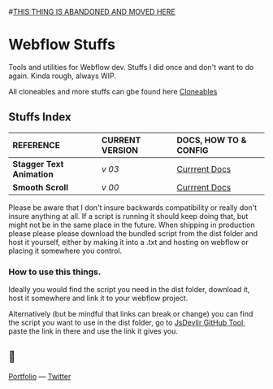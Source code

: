 #[THIS THING IS ABANDONED AND MOVED HERE]()

# Webflow Stuffs

Tools and utilities for Webflow dev. Stuffs I did once and don't want to do again. Kinda rough, always WIP.

All cloneables and more stuffs can gbe found here [Cloneables](https://webflow.com/@vallafederico)

## Stuffs Index

| REFERENCE                  | CURRENT VERSION | DOCS, HOW TO & CONFIG                        |
| :------------------------- | :-------------- | :------------------------------------------- |
| **Stagger Text Animation** | _v 03_          | [Currrent Docs](/src/staggerText/readme.md)  |
| **Smooth Scroll**          | _v 00_          | [Currrent Docs](/src/smoothScroll/readme.md) |

Please be aware that I don't insure backwards compatibility or really don't insure anything at all. If a script is running it should keep doing that, but might not be in the same place in the future. When shipping in production please please please download the bundled script from the dist folder and host it yourself, either by making it into a .txt and hosting on webflow or placing it somewhere you control.

### How to use this things.

Ideally you would find the script you need in the dist folder, download it, host it somewhere and link it to your webflow project.

Alternatively (but be mindful that links can break or change) you can find the script you want to use in the dist folder, go to [JsDevlir GitHub Tool](https://www.jsdelivr.com/github), paste the link in there and use the link it gives you.

## 👀

[Portfolio](https://federic.ooo/) — [Twitter](https://federic.ooo/s/twitter)
